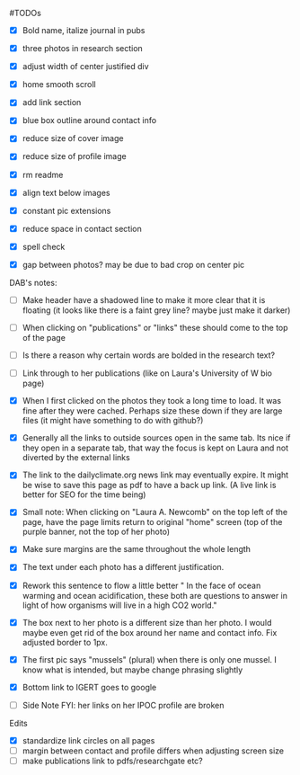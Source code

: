 #TODOs

 - [x] Bold name, italize journal in pubs
 - [x] three photos in research section
 - [x] adjust width of center justified div
 - [x] home smooth scroll
 - [x] add link section
 - [x] blue box outline around contact info
 - [x] reduce size of cover image
 - [x] reduce size of profile image
 - [x] rm readme
 - [x] align text below images
 - [x] constant pic extensions
 - [x] reduce space in contact section
 - [x] spell check
 - [x] gap between photos? may be due to bad crop on center pic



 DAB's notes:
 - [ ] Make header have a shadowed line to make it more clear that it is floating (it looks like there is a faint grey line? maybe just make it darker)
 - [ ] When clicking on "publications" or "links" these should come to the top of the page
 - [ ] Is there a reason why certain words are bolded in the research text?
 - [ ] Link through to her publications (like on Laura's University of W bio page)
 - [x] When I first clicked on the photos they took a long time to load. It was fine after they were cached. Perhaps size these down if they are large files (it might have something to do with github?)
 - [x] Generally all the links to outside sources open in the same tab. Its nice if they open in a separate tab, that way the focus is kept on Laura and not diverted by the external links
 - [x] The link to the dailyclimate.org news link may eventually expire. It might be wise to save this page as pdf to have a back up link. (A live link is better for SEO for the time being)
 - [x] Small note: When clicking on "Laura A. Newcomb" on the top left of the page, have the page limits return to original "home" screen (top of the purple banner, not the top of her photo)
 - [x] Make sure margins are the same throughout the whole length
 - [x] The text under each photo has a different justification.
 - [x] Rework this sentence to flow a little better " In the face of ocean warming and ocean acidification, these both are questions to answer in light of how organisms will live in a high CO2 world."
 - [x] The box next to her photo is a different size than her photo. I would maybe even get rid of the box around her name and contact info. Fix adjusted border to 1px.
 - [x] The first pic says "mussels" (plural) when there is only one mussel. I know what is intended, but maybe change phrasing slightly
 - [x] Bottom link to IGERT goes to google
 - [ ] Side Note FYI: her links on her IPOC profile are broken


Edits

- [x] standardize link circles on all pages
- [ ] margin between contact and profile differs when adjusting screen size
- [ ] make publications link to pdfs/researchgate etc?

